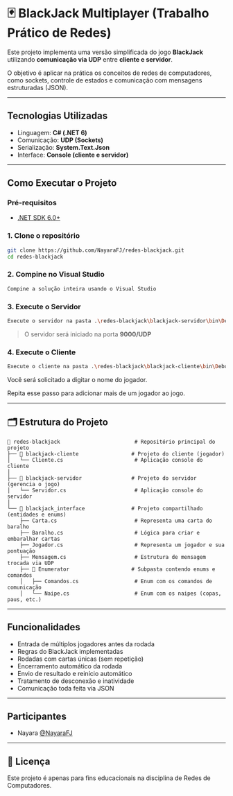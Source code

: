 # 🃏 BlackJack Multiplayer (Trabalho Prático de Redes)

Este projeto implementa uma versão simplificada do jogo **BlackJack** utilizando **comunicação via UDP** entre **cliente e servidor**.

O objetivo é aplicar na prática os conceitos de redes de computadores, como sockets, controle de estados e comunicação com mensagens estruturadas (JSON).

---

## Tecnologias Utilizadas

- Linguagem: **C# (.NET 6)**
- Comunicação: **UDP (Sockets)**
- Serialização: **System.Text.Json**
- Interface: **Console (cliente e servidor)**

---

## Como Executar o Projeto

### Pré-requisitos

- [.NET SDK 6.0+](https://dotnet.microsoft.com/en-us/download)

### 1. Clone o repositório

```bash
git clone https://github.com/NayaraFJ/redes-blackjack.git
cd redes-blackjack
```

### 2. Compine no Visual Studio

```bash
Compine a solução inteira usando o Visual Studio
```

### 3. Execute o **Servidor**

```bash
Execute o servidor na pasta .\redes-blackjack\blackjack-servidor\bin\Debug\net8.0\blackjack-servidor.exe
```

> O servidor será iniciado na porta **9000/UDP**

### 4. Execute o **Cliente** 

```bash
Execute o cliente na pasta .\redes-blackjack\blackjack-cliente\bin\Debug\net8.0\blackjack-cliente.exe
```

Você será solicitado a digitar o nome do jogador.

Repita esse passo para adicionar mais de um jogador ao jogo.

---

## 🗂️ Estrutura do Projeto

```
📁 redes-blackjack                        # Repositório principal do projeto
├── 📁 blackjack-cliente                 # Projeto do cliente (jogador)
│   └── Cliente.cs                       # Aplicação console do cliente
│
├── 📁 blackjack-servidor                # Projeto do servidor (gerencia o jogo)
│   └── Servidor.cs                      # Aplicação console do servidor
│
└── 📁 blackjack_interface               # Projeto compartilhado (entidades e enums)
    ├── Carta.cs                         # Representa uma carta do baralho
    ├── Baralho.cs                       # Lógica para criar e embaralhar cartas
    ├── Jogador.cs                       # Representa um jogador e sua pontuação
    ├── Mensagem.cs                      # Estrutura de mensagem trocada via UDP
    ├── 📁 Enumerator                    # Subpasta contendo enums e comandos
    │   ├── Comandos.cs                  # Enum com os comandos de comunicação
    │   └── Naipe.cs                     # Enum com os naipes (copas, paus, etc.)

```

---

## Funcionalidades

- Entrada de múltiplos jogadores antes da rodada
- Regras do BlackJack implementadas
- Rodadas com cartas únicas (sem repetição)
- Encerramento automático da rodada
- Envio de resultado e reinício automático
- Tratamento de desconexão e inatividade
- Comunicação toda feita via JSON

---

## Participantes

- Nayara [@NayaraFJ](https://github.com/seu-usuario)

---

## 📄 Licença

Este projeto é apenas para fins educacionais na disciplina de Redes de Computadores.
